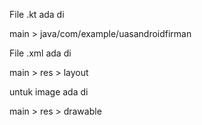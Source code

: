File .kt ada di

main > java/com/example/uasandroidfirman


File .xml ada di

main > res > layout


untuk image ada di

main > res > drawable
